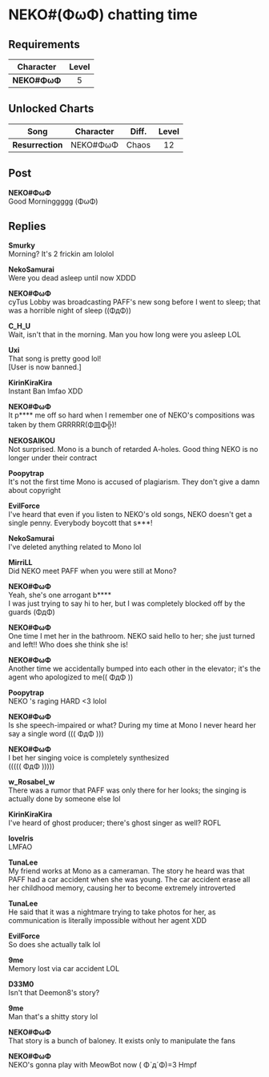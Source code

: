 # NEKO\#(ΦωΦ) chatting time
## Requirements
| Character  |Level|
|------------|:---:|
|**NEKO#ΦωΦ**|  5  |

## Unlocked Charts
|      Song      |Character|Diff.|Level|
|----------------|:-------:|:---:|:---:|
|**Resurrection**|NEKO#ΦωΦ |Chaos| 12  |

## Post
**NEKO#ΦωΦ**<br>
Good Morninggggg (ΦωΦ)



## Replies
**Smurky**<br>
Morning? It's 2 frickin am lololol

**NekoSamurai**<br>
Were you dead asleep until now XDDD

**NEKO#ΦωΦ**<br>
cyTus Lobby was broadcasting PAFF's new song before I went to sleep; that was a horrible night of sleep ((ΦдΦ))

**C_H_U**<br>
Wait, isn't that in the morning. Man you how long were you asleep LOL

**Uxi**<br>
That song is pretty good lol! <br>
[User is now banned.]

**KirinKiraKira**<br>
Instant Ban lmfao XDD

**NEKO#ΦωΦ**<br>
It p\*\*\*\* me off so hard when I remember one of NEKO's compositions was taken by them GRRRRR(Φ皿Φ╬)!

**NEKOSAIKOU**<br>
Not surprised. Mono is a bunch of retarded A-holes. Good thing NEKO is no longer under their contract

**Poopytrap**<br>
It's not the first time Mono is accused of plagiarism. They don't give a damn about copyright

**EvilForce**<br>
I've heard that even if you listen to NEKO's old songs, NEKO doesn't get a single penny. Everybody boycott that s\*\*\*!

**NekoSamurai**<br>
I've deleted anything related to Mono lol

**MirriLL**<br>
Did NEKO meet PAFF when you were still at Mono?

**NEKO#ΦωΦ**<br>
Yeah, she's one arrogant b\*\*\*\*<br>
I was just trying to say hi to her, but I was completely blocked off by the guards (ΦдΦ)

**NEKO#ΦωΦ**<br>
One time I met her in the bathroom. NEKO said hello to her; she just turned and left!! Who does she think she is!

**NEKO#ΦωΦ**<br>
Another time we accidentally bumped into each other in the elevator; it's the agent who apologized to me((  ΦдΦ  ))

**Poopytrap**<br>
NEKO 's raging HARD <3 lolol

**NEKO#ΦωΦ**<br>
Is she speech-impaired or what? During my time at Mono I never heard her say a single word (((  ΦдΦ  )))

**NEKO#ΦωΦ**<br>
I bet her singing voice is completely synthesized <br>
(((((     ΦдΦ      )))))

**w_Rosabel_w**<br>
There was a rumor that PAFF was only there for her looks; the singing is actually done by someone else lol

**KirinKiraKira**<br>
I've heard of ghost producer; there's ghost singer as well? ROFL

**loveIris**<br>
LMFAO

**TunaLee**<br>
My friend works at Mono as a cameraman. The story he heard was that PAFF had a car accident when she was young. The car accident erase all her childhood memory, causing her to become extremely introverted

**TunaLee**<br>
He said that it was a nightmare trying to take photos for her, as communication is literally impossible without her agent XDD

**EvilForce**<br>
So does she actually talk lol

**9me**<br>
Memory lost via car accident LOL

**D33M0**<br>
Isn't that Deemon8's story?

**9me**<br>
Man that's a shitty story lol

**NEKO#ΦωΦ**<br>
That story is a bunch of baloney. It exists only to manipulate the fans

**NEKO#ΦωΦ**<br>
NEKO's gonna play with MeowBot now (  ΦˋдˊΦ)=3 Hmpf

